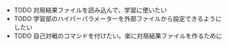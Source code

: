 * TODO 対局結果ファイルを読み込んで、学習に使いたい
* TODO 学習部のハイパーパラメーターを外部ファイルから設定できるようにしたい
* TODO 自己対戦のコマンドを付けたい。楽に対局結果ファイルを作るために
